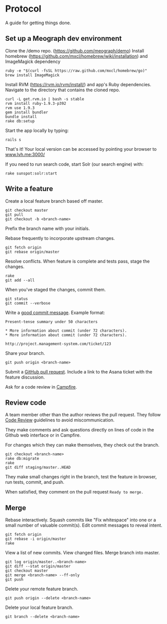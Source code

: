 Protocol
========

A guide for getting things done.

Set up a Meograph dev environment
-------------

Clone the /demo repo. (https://github.com/meograph/demo)
Install homebrew (https://github.com/mxcl/homebrew/wiki/installation) and ImageMagick dependency

    ruby -e "$(curl -fsSL https://raw.github.com/mxcl/homebrew/go)"
    brew install ImageMagick

Install RVM (https://rvm.io/rvm/install/) and app's Ruby dependencies. Navigate to the directory that contains the cloned repo.

    curl -L get.rvm.io | bash -s stable
    rvm install ruby-1.9.3-p392
    rvm use 1.9.3
    gem install bundler
    bundle install
    rake db:setup

Start the app locally by typing:

    rails s
    
That's it! Your local version can be accessed by pointing your browser to www.lvh.me:3000/

If you need to run search code, start Solr (our search engine) with:

    rake sunspot:solr:start



Write a feature
---------------

Create a local feature branch based off master.

    git checkout master
    git pull
    git checkout -b <branch-name>

Prefix the branch name with your initials.

Rebase frequently to incorporate upstream changes.

    git fetch origin
    git rebase origin/master

Resolve conflicts. When feature is complete and tests pass, stage the changes.

    rake
    git add --all

When you've staged the changes, commit them.

    git status
    git commit --verbose

Write a [good commit message](http://goo.gl/w11us). Example format:

    Present-tense summary under 50 characters

    * More information about commit (under 72 characters).
    * More information about commit (under 72 characters).

    http://project.management-system.com/ticket/123

Share your branch.

    git push origin <branch-name>

Submit a [GitHub pull request](http://goo.gl/Kmdee). Include a link to the Asana ticket with the feature discussion.

Ask for a code review in [Campfire](http://campfirenow.com).

Review code
-----------

A team member other than the author reviews the pull request. They follow
[Code Review](../code-review) guidelines to avoid
miscommunication.

They make comments and ask questions directly on lines of code in the Github
web interface or in Campfire.

For changes which they can make themselves, they check out the branch.

    git checkout <branch-name>
    rake db:migrate
    rake
    git diff staging/master..HEAD

They make small changes right in the branch, test the feature in browser,
run tests, commit, and push.

When satisfied, they comment on the pull request `Ready to merge.`

Merge
-----

Rebase interactively. Squash commits like "Fix whitespace" into one or a
small number of valuable commit(s). Edit commit messages to reveal intent.

    git fetch origin
    git rebase -i origin/master
    rake

View a list of new commits. View changed files. Merge branch into master.

    git log origin/master..<branch-name>
    git diff --stat origin/master
    git checkout master
    git merge <branch-name> --ff-only
    git push

Delete your remote feature branch.

    git push origin --delete <branch-name>

Delete your local feature branch.

    git branch --delete <branch-name>
